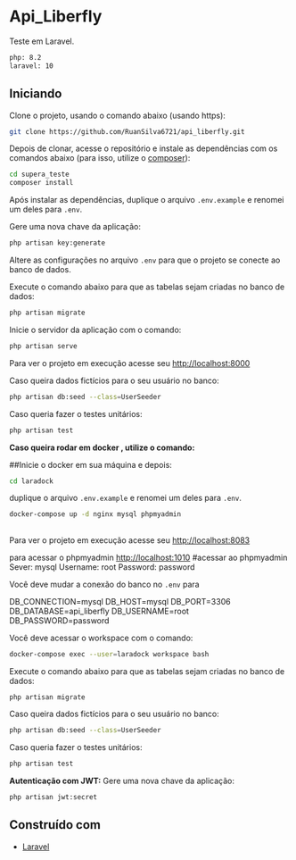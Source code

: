 # Api_Liberfly

Teste em Laravel. 

```bash
php: 8.2
laravel: 10
```
## Iniciando

Clone o projeto, usando o comando abaixo (usando https):

```bash
git clone https://github.com/RuanSilva6721/api_liberfly.git
```

Depois de clonar, acesse o repositório e instale as dependências com os comandos abaixo (para isso, utilize o [composer](https://getcomposer.org/)):

```bash
cd supera_teste
composer install
```

Após instalar as dependências, duplique o arquivo `.env.example` e renomei um deles para `.env`.

Gere uma nova chave da aplicação:

```bash
php artisan key:generate
```

Altere as configurações no arquivo `.env` para que o projeto se conecte ao banco de dados.

Execute o comando abaixo para que as tabelas sejam criadas no banco de dados:

```bash
php artisan migrate
```


Inicie o servidor da aplicação com o comando:

```bash
php artisan serve
```
Para ver o projeto em execução acesse seu [http://localhost:8000](http://localhost:8000)

Caso queira dados fictícios para o seu usuário no banco:
```bash
php artisan db:seed --class=UserSeeder
```
Caso queria fazer o testes unitários:

```bash
php artisan test
```

**Caso queira rodar em docker , utilize o comando:**


##Inicie o docker em sua máquina e depois:
```bash
cd laradock
```
duplique o arquivo `.env.example` e renomei um deles para `.env`.
```bash
docker-compose up -d nginx mysql phpmyadmin
```
##
Para ver o projeto em execução acesse seu [http://localhost:8083](http://localhost:8083)

para acessar o phpmyadmin [http://localhost:1010](http://localhost:1010)
#acessar ao phpmyadmin
Sever: mysql
Username: root
Password: password

Você deve mudar a conexão do banco no `.env` para

DB_CONNECTION=mysql
DB_HOST=mysql
DB_PORT=3306
DB_DATABASE=api_liberfly
DB_USERNAME=root
DB_PASSWORD=password

Você deve acessar o workspace com o comando:

```bash
docker-compose exec --user=laradock workspace bash
```
Execute o comando abaixo para que as tabelas sejam criadas no banco de dados:
```bash
php artisan migrate
```

Caso queira dados fictícios para o seu usuário no banco:
```bash
php artisan db:seed --class=UserSeeder
```
Caso queria fazer o testes unitários:

```bash
php artisan test
```
**Autenticação com JWT:**
Gere uma nova chave da aplicação:

```bash
php artisan jwt:secret
```


## Construído com

* [Laravel](https://laravel.com/)


